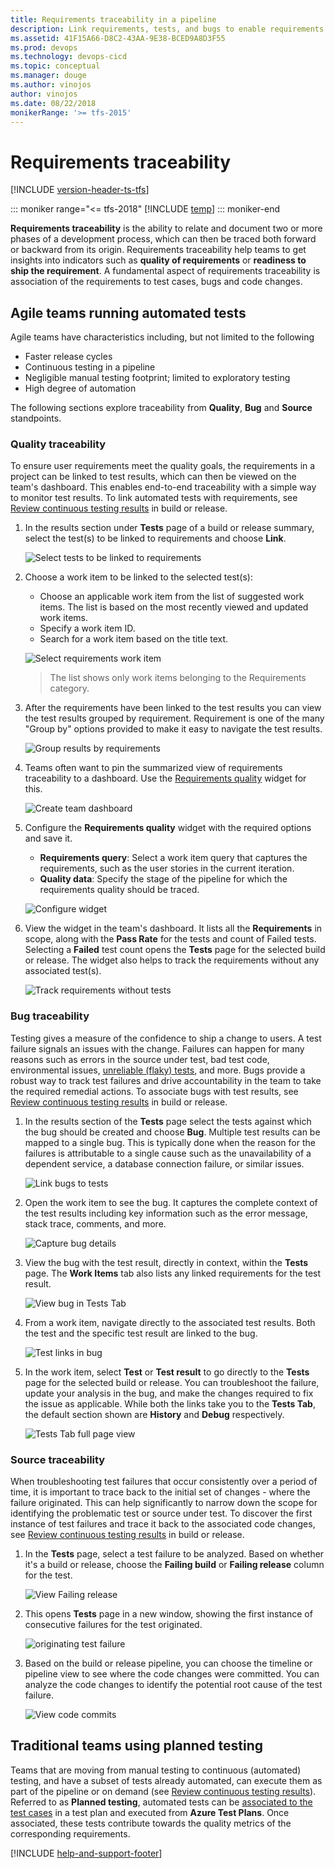 ```yaml
---
title: Requirements traceability in a pipeline
description: Link requirements, tests, and bugs to enable requirements traceability
ms.assetid: 41F15A66-D8C2-43AA-9E38-BCED9A8D3F55
ms.prod: devops
ms.technology: devops-cicd
ms.topic: conceptual
ms.manager: douge
ms.author: vinojos
author: vinojos
ms.date: 08/22/2018
monikerRange: '>= tfs-2015'
---
```


# Requirements traceability

[!INCLUDE [version-header-ts-tfs](_shared/version-header-ts-tfs.md)]

::: moniker range="<= tfs-2018"
[!INCLUDE [temp](../_shared/concept-rename-note.md)]
::: moniker-end

**Requirements traceability** is the ability to relate and document two or more phases of 
a development process, which can then be traced both forward or backward from its origin.
Requirements traceability help teams to get insights into indicators such as
**quality of requirements** or **readiness to ship the requirement**.
A fundamental aspect of requirements traceability is association of the requirements to test cases, bugs and code changes.

<a name="agileteams"></a>
## Agile teams running automated tests 

Agile teams have characteristics including, but not limited to the following 

* Faster release cycles 
* Continuous testing in a pipeline
* Negligible manual testing footprint; limited to exploratory testing
* High degree of automation

The following sections explore traceability from **Quality**, **Bug** and **Source** standpoints.

<a name="qualitytraceability"></a>

### Quality traceability

To ensure user requirements meet the quality goals, the requirements
in a project can be linked to test results, which can then be viewed on the
team's dashboard. This enables end-to-end traceability with a simple way to monitor test results.
To link automated tests with requirements, see [Review continuous testing results](review-continuous-test-results-after-build.md) in build or release.

1. In the results section under **Tests** page of a build or release summary,
   select the test(s) to be linked to requirements and choose **Link**. 

   ![Select tests to be linked to requirements](_img/requirements-traceability/link-results-to-requirements.png)

2. Choose a work item to be linked to the selected test(s):

   * Choose an applicable work item from the list of suggested work items. The list is based on the most recently viewed and updated work items.
   * Specify a work item ID.
   * Search for a work item based on the title text.

   ![Select requirements work item](_img/requirements-traceability/select-workitem.png)

   > The list shows only work items belonging to the Requirements category. 

3. After the requirements have been linked to the test results you can view the test
   results grouped by requirement. Requirement is one of the many "Group by" options provided
   to make it easy to navigate the test results.

   ![Group results by requirements](_img/requirements-traceability/groupby-requirements.png)

4. Teams often want to pin the summarized view of requirements traceability to a dashboard.
   Use the [Requirements quality](../../report/dashboards/widget-catalog.md#requirements-quality-widget) widget for this.

   ![Create team dashboard](_img/requirements-traceability/team-dashboard.png)

5. Configure the **Requirements quality** widget with the required options and save it.

   * **Requirements query**: Select a work item query that captures the requirements, such as the user stories in the current iteration.
   * **Quality data**: Specify the stage of the pipeline for which the requirements quality should be traced.

   ![Configure widget](_img/requirements-traceability/configure-widget.png)

6. View the widget in the team's dashboard. It lists all the **Requirements** in scope,
   along with the **Pass Rate** for the tests and count of Failed tests. Selecting a **Failed** test
   count opens the **Tests** page for the selected build or release.
   The widget also helps to track the requirements without any associated test(s).

   ![Track requirements without tests](_img/requirements-traceability/requirements-quality-widget.png)

<a name="bugtraceability"></a>

### Bug traceability

Testing gives a measure of the confidence to ship a change to users. A test  failure signals an issues with the change.
Failures can happen for many reasons such as errors in the source under test, bad test code, environmental issues,
[unreliable (flaky) tests](review-continuous-test-results-after-build.md), and more.
Bugs provide a robust way to track test failures and drive accountability in the team to take the required remedial actions.
To associate bugs with test results, see [Review continuous testing results](review-continuous-test-results-after-build.md) in build or release.

1. In the results section of the **Tests** page select the tests against which the bug should be created
   and choose **Bug**. Multiple test results can be mapped to a single bug.
   This is typically done when the reason for the failures is attributable to a single cause such as
   the unavailability of a dependent service, a database connection failure, or similar issues.

   ![Link bugs to tests](_img/requirements-traceability/link-bugs-to-tests.png)

2. Open the work item to see the bug. It captures the complete context of the test results including key information
   such as the error message, stack trace, comments, and more.

   ![Capture bug details](_img/requirements-traceability/capture-bug-details.png)

3. View the bug with the test result, directly in context, within the **Tests** page.
   The **Work Items** tab also lists any linked requirements for the test result.

   ![View bug in Tests Tab](_img/requirements-traceability/view-bug-in-tests-tab.png)

4. From a work item, navigate directly to the associated test results.
   Both the test and the specific test result are linked to the bug.

   ![Test links in bug](_img/requirements-traceability/test-link-in-bug.png)

5. In the work item, select **Test** or **Test result** to go directly to the **Tests** page
   for the selected build or release. You can troubleshoot the failure, update your analysis
   in the bug, and make the changes required to fix the issue as applicable.
   While both the links take you to the **Tests Tab**, the default section shown are **History** and **Debug** respectively.

   ![Tests Tab full page view](_img/requirements-traceability/redirect-to-tests-tab.png)

<a name="sourcetraceability"></a>

### Source traceability

When troubleshooting test failures that occur consistently over a period of time,
it is important to trace back to the initial set of changes - where the failure originated.
This can help significantly to narrow down the scope for identifying the problematic test or
source under test. To discover the first instance of test failures and trace it back to the associated code changes,
see [Review continuous testing results](review-continuous-test-results-after-build.md) in build or release.

1. In the **Tests** page, select a test failure to be analyzed.
   Based on whether it's a build or release, choose the **Failing build** or **Failing release** column for the test. 

   ![View Failing release](_img/requirements-traceability/view-failing-release.png)

2. This opens **Tests** page in a new window, showing the first instance of consecutive failures for the test originated.

   ![originating test failure](_img/requirements-traceability/view-originating-test.png)

3. Based on the build or release pipeline, you can choose the timeline or pipeline view to see where the code changes were committed.
   You can analyze the code changes to identify the potential root cause of the test failure.

   ![View code commits](_img/requirements-traceability/view-code-commits.png)

<a name="traditionalteams"></a>

## Traditional teams using planned testing

Teams that are moving from manual testing to continuous (automated) testing, and have a subset of tests already automated,
can execute them as part of the pipeline or on demand (see [Review continuous testing results](review-continuous-test-results-after-build.md)).
Referred to as **Planned testing**, automated tests can be [associated to the test cases](../../test/associate-automated-test-with-test-case.md)
in a test plan and executed from **Azure Test Plans**.
Once associated, these tests contribute towards the quality metrics of the corresponding requirements.

[!INCLUDE [help-and-support-footer](_shared/help-and-support-footer.md)] 
